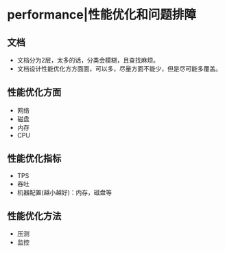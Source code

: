 # performance|性能优化和问题排障


## 文档

* 文档分为2层，太多的话，分类会模糊，且查找麻烦。
* 文档设计性能优化方方面面，可以多，尽量方面不能少，但是尽可能多覆盖。


## 性能优化方面

* 网络
* 磁盘
* 内存
* CPU

## 性能优化指标

* TPS
* 吞吐
* 机器配置(越小越好)：内存，磁盘等

## 性能优化方法

* 压测
* 监控